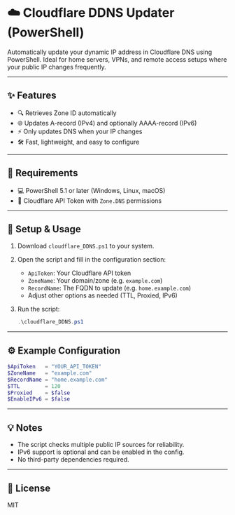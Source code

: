 # ☁️ Cloudflare DDNS Updater (PowerShell)

Automatically update your dynamic IP address in Cloudflare DNS using PowerShell. Ideal for home servers, VPNs, and remote access setups where your public IP changes frequently.

---

## ✨ Features

- 🔍 Retrieves Zone ID automatically
- 🌐 Updates A-record (IPv4) and optionally AAAA-record (IPv6)
- ⚡ Only updates DNS when your IP changes
- 🛠️ Fast, lightweight, and easy to configure

---

## 📝 Requirements

- 💻 PowerShell 5.1 or later (Windows, Linux, macOS)
- 🔑 Cloudflare API Token with `Zone.DNS` permissions

---

## 🚀 Setup & Usage

1. Download `cloudflare_DDNS.ps1` to your system.
2. Open the script and fill in the configuration section:
	- `ApiToken`: Your Cloudflare API token
	- `ZoneName`: Your domain/zone (e.g. `example.com`)
	- `RecordName`: The FQDN to update (e.g. `home.example.com`)
	- Adjust other options as needed (TTL, Proxied, IPv6)
3. Run the script:

	```powershell
	.\cloudflare_DDNS.ps1
	```

---

## ⚙️ Example Configuration

```powershell
$ApiToken   = "YOUR_API_TOKEN"
$ZoneName   = "example.com"
$RecordName = "home.example.com"
$TTL        = 120
$Proxied    = $false
$EnableIPv6 = $false
```

---

## 💡 Notes

- The script checks multiple public IP sources for reliability.
- IPv6 support is optional and can be enabled in the config.
- No third-party dependencies required.

---

## 📄 License

MIT
